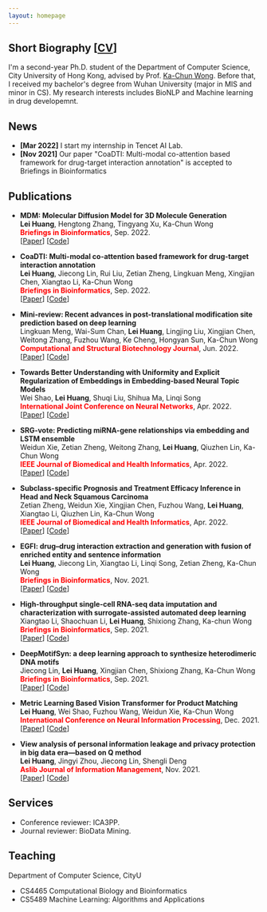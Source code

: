 ```yaml
---
layout: homepage
---
```


## Short Biography [<a href="" target="_blank">CV</a>]

I'm a second-year Ph.D. student of the Department of Computer Science, City University of Hong Kong, advised by Prof. [Ka-Chun Wong](http://www.cs.toronto.edu/~wkc/). Before that, I received my bachelor's degree from Wuhan University (major in MIS and minor in CS). My research interests includes BioNLP and Machine learning in drug developemnt.  

## News
- **[Mar 2022]** I start my internship in Tencet AI Lab.
- **[Nov 2021]** Our paper "CoaDTI: Multi-modal co-attention based framework for drug-target interaction annotation" is accepted to Briefings in Bioinformatics 

## Publications
<!-- - **EGFI: drug–drug interaction extraction and generation with fusion of enriched entity and sentence information**
  <br>
  **Lei Huang**, Jiecong Lin, Xiangtao Li, Linqi Song, Zetian Zheng, Ka-Chun Wong
  <br>
  <span style="color:red">**Briefings in Bioinformatics**</span>, Nov. 2021.
  <br>
  [[Paper](https://academic.oup.com/bib/advance-article/doi/10.1093/bib/bbab451/6425806)] [[Code]()] -->

- **MDM: Molecular Diffusion Model for 3D Molecule Generation**
  <br>
  **Lei Huang**, Hengtong Zhang, Tingyang Xu, Ka-Chun Wong
  <br>
  <span style="color:red">**Briefings in Bioinformatics**</span>, Sep. 2022.
  <br>
  [[Paper]()] [[Code]()]
  
- **CoaDTI: Multi-modal co-attention based framework for drug-target interaction annotation**
  <br>
  **Lei Huang**, Jiecong Lin, Rui Liu, Zetian Zheng, Lingkuan Meng, Xingjian Chen, Xiangtao Li, Ka-Chun Wong
  <br>
  <span style="color:red">**Briefings in Bioinformatics**</span>, Sep. 2022.
  <br>
  [[Paper]()] [[Code]()]
  
- **Mini-review: Recent advances in post-translational modification site prediction based on deep learning**
  <br>
  Lingkuan Meng, Wai-Sum Chan, **Lei Huang**, Lingjing Liu, Xingjian Chen, Weitong Zhang, Fuzhou Wang, Ke Cheng, Hongyan Sun, Ka-Chun Wong
  <br>
  <span style="color:red">**Computational and Structural Biotechnology Journal**</span>, Jun. 2022.
  <br>
  [[Paper](https://www.sciencedirect.com/science/article/pii/S2001037022002598)] [[Code]()]

- **Towards Better Understanding with Uniformity and Explicit Regularization of Embeddings in Embedding-based Neural Topic Models**
  <br>
  Wei Shao, **Lei Huang**, Shuqi Liu, Shihua Ma, Linqi Song
  <br>
  <span style="color:red">**International Joint Conference on Neural Networks**</span>, Apr. 2022.
  <br>
  [[Paper](https://arxiv.org/abs/2206.07960)] [[Code]()]

- **SRG-vote: Predicting miRNA-gene relationships via embedding and LSTM ensemble**
  <br>
  Weidun Xie, Zetian Zheng, Weitong Zhang, **Lei Huang**, Qiuzhen Lin, Ka-Chun Wong
  <br>
  <span style="color:red">**IEEE Journal of Biomedical and Health Informatics**</span>, Apr. 2022.
  <br>
  [[Paper](https://ieeexplore.ieee.org/abstract/document/9763016)] [[Code]()]

- **Subclass-specific Prognosis and Treatment Efficacy Inference in Head and Neck Squamous Carcinoma**
  <br>
  Zetian Zheng, Weidun Xie, Xingjian Chen, Fuzhou Wang, **Lei Huang**, Xiangtao Li, Qiuzhen Lin, Ka-Chun Wong
  <br>
  <span style="color:red">**IEEE Journal of Biomedical and Health Informatics**</span>, Apr. 2022.
  <br>
  [[Paper](https://ieeexplore.ieee.org/abstract/document/9760150)] [[Code]()]

  
- **EGFI: drug–drug interaction extraction and generation with fusion of enriched entity and sentence information**
  <br>
  **Lei Huang**, Jiecong Lin, Xiangtao Li, Linqi Song, Zetian Zheng, Ka-Chun Wong
  <br>
  <span style="color:red">**Briefings in Bioinformatics**</span>, Nov. 2021.
  <br>
  [[Paper](https://academic.oup.com/bib/advance-article/doi/10.1093/bib/bbab451/6425806)] [[Code]()]

  
- **High-throughput single-cell RNA-seq data imputation and characterization with surrogate-assisted automated deep learning**
  <br>
  Xiangtao Li, Shaochuan Li, **Lei Huang**, Shixiong Zhang, Ka-chun Wong
  <br>
  <span style="color:red">**Briefings in Bioinformatics**</span>, Sep. 2021.
  <br>
  [[Paper](https://academic.oup.com/bib/advance-article/doi/10.1093/bib/bbab368/6374131?searchresult=1)] [[Code](https://github.com/li-shaochuan/SEDIM)]
  
- **DeepMotifSyn: a deep learning approach to synthesize heterodimeric DNA motifs**
  <br>
  Jiecong Lin, **Lei Huang**, Xingjian Chen, Shixiong Zhang, Ka-Chun Wong
  <br>
  <span style="color:red">**Briefings in Bioinformatics**</span>, Sep. 2021.
  <br>
  [[Paper](https://academic.oup.com/bib/advance-article/doi/10.1093/bib/bbab334/6370301?searchresult=1)] [[Code](https://github.com/JasonLinjc/deepMotifSyn)]
  
- **Metric Learning Based Vision Transformer for Product Matching**
  <br>
  **Lei Huang**, Wei Shao, Fuzhou Wang, Weidun Xie, Ka-Chun Wong
  <br>
  <span style="color:red">**International Conference on Neural Information Processing**</span>, Dec. 2021.
  <br>
  [[Paper](https://link.springer.com/chapter/10.1007/978-3-030-92185-9_1)] [[Code]()]
  
- **View analysis of personal information leakage and privacy protection in big data era—based on Q method**
  <br>
  **Lei Huang**, Jingyi Zhou, Jiecong Lin, Shengli Deng
  <br>
  <span style="color:red">**Aslib Journal of Information Management**</span>, Nov. 2021.
  <br>
  [[Paper](https://www.emerald.com/insight/content/doi/10.1108/AJIM-05-2021-0144/full/html)] [[Code]()]
 
  
## Services

- Conference reviewer: ICA3PP.
- Journal reviewer: BioData Mining.

## Teaching
Department of Computer Science, CityU
- CS4465 Computational Biology and Bioinformatics
- CS5489 Machine Learning: Algorithms and Applications


